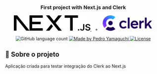 
<h3 align="center">
  First project with Next.js and Clerk
</h3>

<p align="center">
  <a href="https://nextjs.org/" target="_blank">
    <img alt="Nextjs" style="height: 50px" src="./public/next.svg">
  <a>
  &nbsp;&nbsp;&nbsp;+&nbsp;&nbsp;&nbsp;
  <a href="https://clerk.com/" target="_blank">
    <img alt="Clerk" style="height: 50px" src="./public/clerk-logo.svg">
  <a>
</p>

<p align="center">
  <img alt="GitHub language count" src="https://img.shields.io/github/languages/count/hiroyamaguch/gobarber?color=04D361">

  <a href="https://pedroyamaguchi.dev/">
    <img alt="Made by Pedro Yamaguchi" src="https://img.shields.io/badge/made%20by-Pedro%20Yamaguchi-04D361">
  </a>
  
  <a href="./LICENSE">
    <img alt="License" src="https://img.shields.io/badge/license-MIT-04D361">
  </a>  
</p>

## :memo: Sobre o projeto
Aplicação criada para testar integração do Clerk ao Next.js